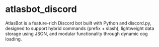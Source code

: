 # atlasbot_discord
AtlasBot is a feature-rich Discord bot built with Python and discord.py, designed to support hybrid commands (prefix + slash), lightweight data storage using JSON, and modular functionality through dynamic cog loading.
